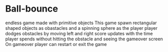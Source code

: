 # Ball-bounce
endless game made with primitive objects
This game spawn rectangular shaped objects as obastacles and a spinning sphere as the player 
player dodges obstacles by moving left and right score updates with the time player spends without hitting the obstacle and seeing the gameover screen
On gameover player can restart or exit the game 
